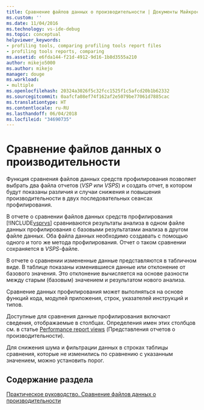 ```yaml
---
title: Сравнение файлов данных о производительности | Документы Майкрософт
ms.custom: ''
ms.date: 11/04/2016
ms.technology: vs-ide-debug
ms.topic: conceptual
helpviewer_keywords:
- profiling tools, comparing profiling tools report files
- profiling tools reports, comparing
ms.assetid: e6fda144-f21d-4912-9d16-1b8d3555a210
author: mikejo5000
ms.author: mikejo
manager: douge
ms.workload:
- multiple
ms.openlocfilehash: 20324a3026f5c32fcc1525f1c5afcd20b1b62332
ms.sourcegitcommit: 0aafcfa08ef74f162af2e5079be77061d7885cac
ms.translationtype: HT
ms.contentlocale: ru-RU
ms.lasthandoff: 06/04/2018
ms.locfileid: "34690735"
---
```

# <a name="compare-performance-data-files"></a>Сравнение файлов данных о производительности
Функция сравнения файлов данных средств профилирования позволяет выбрать два файла отчетов (*VSP* или *VSPS*) и создать отчет, в котором будут показаны различия и случаи снижения и повышения производительности в двух последовательных сеансах профилирования.  
  
 В отчете о сравнении файлов данных средств профилирования [!INCLUDE[vsprvs](../code-quality/includes/vsprvs_md.md)] сравниваются результаты анализа в одном файле данных профилирования с базовыми результатами анализа в другом файле данных. Оба файла данных необходимо создавать с помощью одного и того же метода профилирования. Отчет о таком сравнении сохраняется в *VSPS*-файле.  
  
 В отчете о сравнении измененные данные представляются в табличном виде. В таблице показаны изменившиеся данные или отклонение от базового значения. Это отклонение вычисляется на основе разности между старым (базовым) значением и результатом нового анализа.  
  
 Сравнение данных профилирования может выполняться на основе функций кода, модулей приложения, строк, указателей инструкций и типов.  
  
 Доступные для сравнения данные профилирования включают сведения, отображаемые в столбцах. Определения имен этих столбцов см. в статье [Performance report views](../profiling/performance-report-views.md) (Представления отчетов о производительности).  
  
 Для снижения шума и фильтрации данных в строках таблицы сравнения, которые не изменились по сравнению с указанным значением, можно установить порог.  
  
## <a name="in-this-section"></a>Содержание раздела  
 [Практическое руководство. Сравнение файлов данных о производительности](../profiling/how-to-compare-performance-data-files.md)